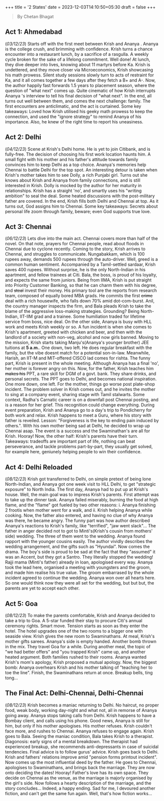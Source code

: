 +++
title = '2 States'
date = 2023-12-03T14:10:50+05:30
draft = false
+++

> By Chetan Bhagat  

## Act 1: Ahmedabad  
(_03/12/23_) Starts off with the first meet between Krish and Ananya . Ananya  is the college crush, and brimming with confidence. Krish turns a chance encounter into a restaurant lunch, by a sacrifice of a rasgulla. A weekly cycle broken for the sake of a lifelong commitment. Well done! At lunch, they dive deeper into lives, knowing about 11 martyrs before Ka. Krish is undettered, and they move closer via Microeconomics, Krish showcasing his math prowess. Silent study sessions slowly turn to acts of restraint for Ka, and it all comes together a few days after they fetch a B+ and A-. Now, the author happily fast forwards 1.5 years to placement season, where the question of "what next" comes up. Quite cinematic of how Krish interrupts Ananya 's interview to tell his final decision of "what next". In the end, all turns out well between them, and comes the next challenge: family. The first encounters are anticlimatic, and the act is curtained. Some key takeaways: Loved how Krish utilised his geeky math prowess to keep the connection, and used the "ignore strategy" to remind Ananya  of his importance. Also, he knew of the right time to report his uneasiness. 

## Act 2: Delhi
(_04/12/23_) Scene at Krish's Delhi home. He is yet to join Citibank, and is fully-free. The decision of choosing his first work location haunts him. A small fight with his mother and his father's attitude towards family convinces him to keep Delhi as a top choice. Ananya's memories help Chennai to battle Delhi for the top spot. An interesting detour is taken when Krish's mother takes him to see Dolly, a rich Punjabi girl. Turns out she knows about Krish and Ananya from family connections, and is still interested in Krish. Dolly is mocked by the author for her maturity in relationships. Krish has a straight 'no', and smartly uses his "writing ambition" to seal the deal. Some heated discussions with the post-military father are covered. In the end, Krish fills both Delhi and Chennai at top. As it turns out, God assigns him to Chennai. Some key takeaways: Secrets about personal life zoom through family, beware; even God supports true love.

## Act 3: Chennai
(_06/12/23_) Lets dive into the main act. Chennai covers more than half of the novel. On that note, prayers for Chennai people, read about floods in Chennai due to cyclone recently. Coming to the story, Krish arrives to Chennai, and struggles to communicate. Nungabakkam, which is 100 rupees away, demands 500 rupees through the auto-driver. Well, greed is a common human sentiment. Accompanied by a Tamil-settled sardaar, Krish saves 400 rupees. Without surprise, he is the only North-Indian in his apartment, and fellow trainees at Citi. Bala, the boss, is proud of his loyalty, and expects the same from juniors. Being from IIMA, Krish is put straight into Priority Customer Banking, so that he can charm them with his degree, and ~~steal~~ invest their money. His primary tool are the reports from research team, composed of equally bored MBA grads. He commits the first ~~crime~~ deal with a rich housewife, who falls down 70% amid dot-com-burst. Anil, the country manager inspects the firm, and Bala pleads Krish to take the blame of the aggressive loss-making strategies. Grounding? Being North-Indian, IIT-IIM grad and a trainee. Some humiliation traded for lifetime service from boss, nice deal. On the other side, Ananya is busy with HLL work and meets Krish weekly or so. A fun incident is when she comes to Krish's apartment, greeted with chicken and beer, and then with the landlord of a society with non-veg, alcohol and now girls banned. Moving to the mission, Krish starts taking Manju's(Ananya's younger brother) JEE tuitions at **5 a.m.**. One down, two left. He does regular breakfast with the family, but the vibe doesnt match for a potential son-in-law. Meanwhile, Harish, an IIT-M and MIT-offered CISCO lad comes for rishta. The funny part, Krish is present in the whole meeting. Although Ananya has a final 'no', her mother is forever angry on this. Now, for the father, Krish teaches him ~~makes his~~ PPT, a rare skill for DGM of a govt. bank. They share drinks, and personal secrets. The PPT goes to Delhi, and becomes national inspiration. One more down, one left. For the mother, things go worse post plate-shop incident. The problem solver in Krish comes out, and he invites the mother to sing at a company event, sharing stage with Tamil stalwarts. Some context, Radha's Carnatic career is on a downfall post Chennai posting, and is a reason for her grief. This recognition could change everything. During event preparation, Krish and Ananya go to a day's trip to Pondicherry for both work and relax. Krish happens to meet a Guru, where his story with father is reveiled. Lesson: "Forgiveness is the key to ending pain induced by others.". With his own mother being sad at Delhi, he decided to wrap up Chennai asap. The event is a success and the Swaminathan's are all for Krish. Hooray! Now, the other half: Krish's parents have their turn. Takeaways: tradeoffs are important part of life, nothing can beat perseverance, and tackle problems part-by-part, they usually get solved, for example here, geniunely helping people to win their confidence. 

## Act 4: Delhi Reloaded
(_08/12/23_) Krish got transferred to Delhi, on simple pretext of being lone North-Indian, and Ananya got one week visit to HLL Delhi, to get "strategic exposure" to North India. The first day, Ananya had to put up at Krish's house. Well, the main goal was to impress Krish's parents. First attempt was to take up the dinner task. Ananya failed miserably, burning the food at high flame, and the "flame" got fueled by two other reasons: i. Ananya finishing 2 frootis when mother went for a walk, and ii. Krish helping Ananya while cooking. Now, the father also entered, and having no clue of why Ananya was there, he became angry. The funny part was how author described Ananya's reactions to Krish's family, like "terrified", "jaw went slack"... The father in anger decided not to got to Minti's(Krish's cousin from mothers' side) wedding. The three of them went to the wedding. Ananya found rapport with the younger cousins easily. The author vividly describes the wedding arrangement, and the gifts such as "Hyundai". Now comes the drama. The boy's side is proud to be sad at the fact that they "assumed" it was an Accent, but they got a Santro. They literally stopped the wedding! Rajji mama (Minti's father) already in loan, apologised every way. Ananya took the lead here, organised a meeting with youngsters and the groom, and made him realise his true value. The groom embarrased by the whole incident agreed to continue the wedding. Ananya won over all hearts here. So one would think now they were all set for the wedding, but but but, the parents are yet to accept each other. 

## Act 5: Goa
(_08/12/23_) To make the parents comfortable, Krish and Ananya decided to take a trip to Goa. A 5-star funded their stay to procure Citi's annual ceremony rights. Smart move. Tension starts as soon as they enter the hotel. The hotel upgrades one of the two rooms to a bigger one with seaside view. Krish gives the new room to Swaminathans. At meal, Krish's mother gifts sarees. Ananya's side is empty handed. Another bomb thrown in the mix. They travel Goa for a while. During another meal, the topic of "we had better offers" and "you trapped Krish" came up, and another heated argument. Both families rushed to their rooms. Ananya wanted Krish's mom's apology, Krish proposed a mutual apology. Now, the biggest bomb: Ananya overhears Krish and his mother talking of "teaching her to toe the line". Finish, the Swaminathans return at once. Breakup bells, ting tong...

## The Final Act: Delhi-Chennai, Delhi-Chennai
(_08/12/23_) Krish becomes a maniac returning to Delhi. No haircut, no proper food, weak body, working day-night and what not, all in remorse of Ananya going away. Ananya stops taking calls from Delhi. Krish happens to have a Bombay client, and calls using his phone. Good news, Ananya is still for him, but only if his mother apologises. His mother refuses. Krish couldn't face more, and rushes to Chennai. Ananya refuses to engage again. Krish goes to Bala. Seeing the maniac condition, Bala takes Krish to a therapist. Diagonosis: early signs of a mental breakdown. The therapist had experienced breakup, she recommends anti-depressants in case of suicidal tendencies. Final advice is to follow gurus' advice. Krish goes back to Delhi. Krish and fathers' relations improve amid "pension forms printout incident". Now comes up the most influential deed by the father. He goes to Chennai, apologises to Swaminathans, and brings back the marriage. They are now onto deciding the dates! Hooray! Father's love has its own space. They decide on Chennai as the venue, as the marriage is majorly organised by the girl's side. Now follows a hearty description of the marriage, and the story concludes... Indeed, a happy ending. Sad for me, I devoured another fiction, and can't get the same fun again. Well, that's how fiction works...